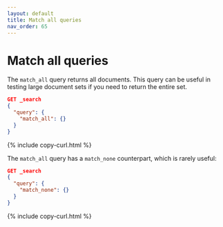 ```yaml
---
layout: default
title: Match all queries
nav_order: 65
---
```


# Match all queries

The `match_all` query returns all documents. This query can be useful in testing large document sets if you need to return the entire set.

```json
GET _search
{
  "query": {
    "match_all": {}
  }
}
```
{% include copy-curl.html %}

The `match_all` query has a `match_none` counterpart, which is rarely useful:

```json
GET _search
{
  "query": {
    "match_none": {}
  }
}
```
{% include copy-curl.html %}